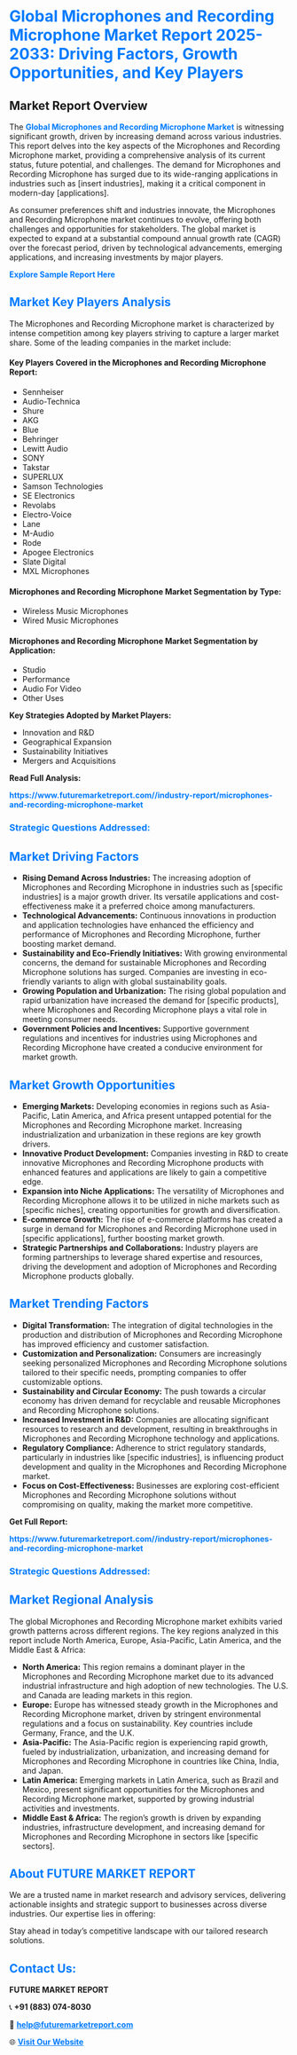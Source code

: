 <h1 style="color: #007BFF;">Global Microphones and Recording Microphone Market Report 2025-2033: Driving Factors, Growth Opportunities, and Key Players</h1>

<section id="overview">
<h2>Market Report Overview</h2>
<p>The <a href="https://www.futuremarketreport.com//industry-report/microphones-and-recording-microphone-market" style="color: #007BFF; text-decoration: none;"><strong>Global Microphones and Recording Microphone Market</strong></a> is witnessing significant growth, driven by increasing demand across various industries. This report delves into the key aspects of the Microphones and Recording Microphone market, providing a comprehensive analysis of its current status, future potential, and challenges. The demand for Microphones and Recording Microphone has surged due to its wide-ranging applications in industries such as [insert industries], making it a critical component in modern-day [applications].</p>
<p>As consumer preferences shift and industries innovate, the Microphones and Recording Microphone market continues to evolve, offering both challenges and opportunities for stakeholders. The global market is expected to expand at a substantial compound annual growth rate (CAGR) over the forecast period, driven by technological advancements, emerging applications, and increasing investments by major players.</p>
</section>

<section id="overview">
<p><a href="https://www.futuremarketreport.com//request-sample/reportId=88850" style="color: #007BFF; text-decoration: none;"><strong>Explore Sample Report Here</strong></a></p>
</section>

<section id="key-players">
<h2 style="color: #007BFF;">Market Key Players Analysis</h2>
<p>The Microphones and Recording Microphone market is characterized by intense competition among key players striving to capture a larger market share. Some of the leading companies in the market include:</p>
<h4>Key Players Covered in the Microphones and Recording Microphone Report:</h4>
<ul><li>Sennheiser</li><li>Audio-Technica</li><li>Shure</li><li>AKG</li><li>Blue</li><li>Behringer</li><li>Lewitt Audio</li><li>SONY</li><li>Takstar</li><li>SUPERLUX</li><li>Samson Technologies</li><li>SE Electronics</li><li>Revolabs</li><li>Electro-Voice</li><li>Lane</li><li>M-Audio</li><li>Rode</li><li>Apogee Electronics</li><li>Slate Digital</li><li>MXL Microphones</li></ul>
<h4>Microphones and Recording Microphone Market Segmentation by Type:</h4>
<ul><li>Wireless Music Microphones</li><li>Wired Music Microphones</li></ul>

<h4>Microphones and Recording Microphone Market Segmentation by Application:</h4>
<ul><li>Studio</li><li>Performance</li><li>Audio For Video</li><li>Other Uses</li></ul>
<p><strong>Key Strategies Adopted by Market Players:</strong></p>
<ul>
<li>Innovation and R&D</li>
<li>Geographical Expansion</li>
<li>Sustainability Initiatives</li>
<li>Mergers and Acquisitions</li>
</ul>
</section>

<section>
<p><strong>Read Full Analysis: </strong></p><a href="https://www.futuremarketreport.com//industry-report/microphones-and-recording-microphone-market" style="color: #007BFF; text-decoration: none;"><strong>https://www.futuremarketreport.com//industry-report/microphones-and-recording-microphone-market</strong></a>
<h3 style="color: #007BFF;">Strategic Questions Addressed:</h3>
</section>

<section id="driving-factors">
<h2 style="color: #007BFF;">Market Driving Factors</h2>
<ul>
<li><strong>Rising Demand Across Industries:</strong> The increasing adoption of Microphones and Recording Microphone in industries such as [specific industries] is a major growth driver. Its versatile applications and cost-effectiveness make it a preferred choice among manufacturers.</li>
<li><strong>Technological Advancements:</strong> Continuous innovations in production and application technologies have enhanced the efficiency and performance of Microphones and Recording Microphone, further boosting market demand.</li>
<li><strong>Sustainability and Eco-Friendly Initiatives:</strong> With growing environmental concerns, the demand for sustainable Microphones and Recording Microphone solutions has surged. Companies are investing in eco-friendly variants to align with global sustainability goals.</li>
<li><strong>Growing Population and Urbanization:</strong> The rising global population and rapid urbanization have increased the demand for [specific products], where Microphones and Recording Microphone plays a vital role in meeting consumer needs.</li>
<li><strong>Government Policies and Incentives:</strong> Supportive government regulations and incentives for industries using Microphones and Recording Microphone have created a conducive environment for market growth.</li>
</ul>
</section>

<section id="growth-opportunities">
<h2 style="color: #007BFF;">Market Growth Opportunities</h2>
<ul>
<li><strong>Emerging Markets:</strong> Developing economies in regions such as Asia-Pacific, Latin America, and Africa present untapped potential for the Microphones and Recording Microphone market. Increasing industrialization and urbanization in these regions are key growth drivers.</li>
<li><strong>Innovative Product Development:</strong> Companies investing in R&D to create innovative Microphones and Recording Microphone products with enhanced features and applications are likely to gain a competitive edge.</li>
<li><strong>Expansion into Niche Applications:</strong> The versatility of Microphones and Recording Microphone allows it to be utilized in niche markets such as [specific niches], creating opportunities for growth and diversification.</li>
<li><strong>E-commerce Growth:</strong> The rise of e-commerce platforms has created a surge in demand for Microphones and Recording Microphone used in [specific applications], further boosting market growth.</li>
<li><strong>Strategic Partnerships and Collaborations:</strong> Industry players are forming partnerships to leverage shared expertise and resources, driving the development and adoption of Microphones and Recording Microphone products globally.</li>
</ul>
</section>

<section id="trending-factors">
<h2 style="color: #007BFF;">Market Trending Factors</h2>
<ul>
<li><strong>Digital Transformation:</strong> The integration of digital technologies in the production and distribution of Microphones and Recording Microphone has improved efficiency and customer satisfaction.</li>
<li><strong>Customization and Personalization:</strong> Consumers are increasingly seeking personalized Microphones and Recording Microphone solutions tailored to their specific needs, prompting companies to offer customizable options.</li>
<li><strong>Sustainability and Circular Economy:</strong> The push towards a circular economy has driven demand for recyclable and reusable Microphones and Recording Microphone solutions.</li>
<li><strong>Increased Investment in R&D:</strong> Companies are allocating significant resources to research and development, resulting in breakthroughs in Microphones and Recording Microphone technology and applications.</li>
<li><strong>Regulatory Compliance:</strong> Adherence to strict regulatory standards, particularly in industries like [specific industries], is influencing product development and quality in the Microphones and Recording Microphone market.</li>
<li><strong>Focus on Cost-Effectiveness:</strong> Businesses are exploring cost-efficient Microphones and Recording Microphone solutions without compromising on quality, making the market more competitive.</li>
</ul>
</section>

<section>
<p><strong>Get Full Report: </strong></p><a href="https://www.futuremarketreport.com//industry-report/microphones-and-recording-microphone-market" style="color: #007BFF; text-decoration: none;"><strong>https://www.futuremarketreport.com//industry-report/microphones-and-recording-microphone-market</strong></a>
<h3 style="color: #007BFF;">Strategic Questions Addressed:</h3>
</section>


<section id="regional-analysis">
<h2 style="color: #007BFF;">Market Regional Analysis</h2>
<p>The global Microphones and Recording Microphone market exhibits varied growth patterns across different regions. The key regions analyzed in this report include North America, Europe, Asia-Pacific, Latin America, and the Middle East & Africa:</p>
<ul>
<li><strong>North America:</strong> This region remains a dominant player in the Microphones and Recording Microphone market due to its advanced industrial infrastructure and high adoption of new technologies. The U.S. and Canada are leading markets in this region.</li>
<li><strong>Europe:</strong> Europe has witnessed steady growth in the Microphones and Recording Microphone market, driven by stringent environmental regulations and a focus on sustainability. Key countries include Germany, France, and the U.K.</li>
<li><strong>Asia-Pacific:</strong> The Asia-Pacific region is experiencing rapid growth, fueled by industrialization, urbanization, and increasing demand for Microphones and Recording Microphone in countries like China, India, and Japan.</li>
<li><strong>Latin America:</strong> Emerging markets in Latin America, such as Brazil and Mexico, present significant opportunities for the Microphones and Recording Microphone market, supported by growing industrial activities and investments.</li>
<li><strong>Middle East & Africa:</strong> The region’s growth is driven by expanding industries, infrastructure development, and increasing demand for Microphones and Recording Microphone in sectors like [specific sectors].</li>
</ul>
</section>

<footer>
<h2 style="color: #007BFF;">About FUTURE MARKET REPORT</h2>
<p>We are a trusted name in market research and advisory services, delivering actionable insights and strategic support to businesses across diverse industries. Our expertise lies in offering:</p>

<p>Stay ahead in today’s competitive landscape with our tailored research solutions.</p>

<h2 style="color: #007BFF;">Contact Us:</h2>
<p><strong>FUTURE MARKET REPORT</strong></p>
<p>📞 <strong>+91 (883) 074-8030</strong></p>
<p>📧 <strong><a href="mailto:help@futuremarketreport.com" style="color: #007BFF;">help@futuremarketreport.com</a></strong></p>
<p>🌐 <strong><a href="https://www.futuremarketreport.com/" style="color: #007BFF;">Visit Our Website</a></strong></p>
</footer>